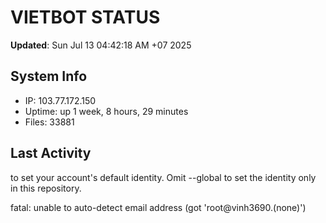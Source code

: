 # VIETBOT STATUS
**Updated**: Sun Jul 13 04:42:18 AM +07 2025

## System Info
- IP: 103.77.172.150
- Uptime: up 1 week, 8 hours, 29 minutes
- Files: 33881

## Last Activity

to set your account's default identity.
Omit --global to set the identity only in this repository.

fatal: unable to auto-detect email address (got 'root@vinh3690.(none)')
